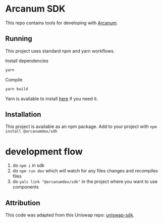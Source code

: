 # Arcanum SDK
This repo contains tools for developing with [Arcanum](arcanum.exchange).

## Running
This project uses standard npm and yarn workflows.

Install dependencies

```sh
yarn
```

Compile
```sh
yarn build
```

Yarn is available to install [here](https://classic.yarnpkg.com/en/docs/install/#debian-stable) if you need it.

## Installation
This project is available as an npm package. Add to your project with `npm install @arcanumdex/sdk`

# development flow

1. do `npm i` in sdk
2. do `npm run dev` which will watch for any files changes and recompiles files
3. do `yalc link "@arcanumdex/sdk"` in the project where you want to use components

## Attribution
This code was adapted from this Uniswap repo: [uniswap-sdk](https://github.com/Uniswap/sdk).
